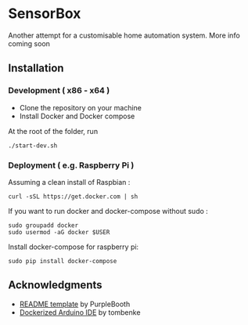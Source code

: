 # SensorBox

Another attempt for a customisable home automation system.
More info coming soon

## Installation

### Development ( x86 - x64 )

* Clone the repository on your machine
* Install Docker and Docker compose

At the root of the folder, run
```
./start-dev.sh
```


### Deployment ( e.g. Raspberry Pi )

Assuming a clean install of Raspbian :

```
curl -sSL https://get.docker.com | sh
```

If you want to run docker and docker-compose without sudo :

```
sudo groupadd docker
sudo usermod -aG docker $USER
```

Install docker-compose for raspberry pi:

```
sudo pip install docker-compose
```


## Acknowledgments

* [README template](https://gist.github.com/PurpleBooth/109311bb0361f32d87a2/) by PurpleBooth
* [Dockerized Arduino IDE](https://github.com/tombenke/darduino) by tombenke
